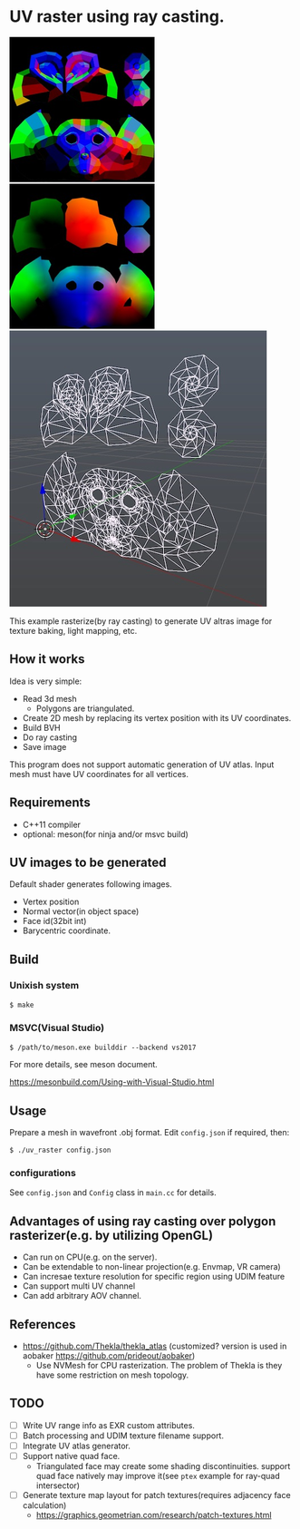 # UV raster using ray casting.

![](images/output_normal.jpg)
![](images/output_position.jpg)
![](images/uvmesh.jpg)

This example rasterize(by ray casting) to generate UV altras image for texture baking, light mapping, etc.

## How it works

Idea is very simple:

* Read 3d mesh
  * Polygons are triangulated. 
* Create 2D mesh by replacing its vertex position with its UV coordinates.
* Build BVH
* Do ray casting
* Save image

This program does not support automatic generation of UV atlas. Input mesh must have UV coordinates for all vertices.

## Requirements

* C++11 compiler
* optional: meson(for ninja and/or msvc build)

## UV images to be generated

Default shader generates following images.

* Vertex position
* Normal vector(in object space)
* Face id(32bit int)
* Barycentric coordinate.

## Build

### Unixish system

```
$ make
```

### MSVC(Visual Studio)

```
$ /path/to/meson.exe builddir --backend vs2017
```

For more details, see meson document.

https://mesonbuild.com/Using-with-Visual-Studio.html

## Usage

Prepare a mesh in wavefront .obj format.
Edit `config.json` if required, then:

```
$ ./uv_raster config.json
```

### configurations

See `config.json` and `Config` class in `main.cc` for details.


## Advantages of using ray casting over polygon rasterizer(e.g. by utilizing OpenGL)

* Can run on CPU(e.g. on the server).
* Can be extendable to non-linear projection(e.g. Envmap, VR camera)
* Can incresae texture resolution for specific region using UDIM feature 
* Can support multi UV channel
* Can add arbitrary AOV channel.

## References

* https://github.com/Thekla/thekla_atlas (customized? version is used in aobaker https://github.com/prideout/aobaker)
  * Use NVMesh for CPU rasterization. The problem of Thekla is they have some restriction on mesh topology.

## TODO

* [ ] Write UV range info as EXR custom attributes.
* [ ] Batch processing and UDIM texture filename support.
* [ ] Integrate UV atlas generator.
* [ ] Support native quad face.
  * Triangulated face may create some shading discontinuities. support quad face natively may improve it(see `ptex` example for ray-quad intersector)
* [ ] Generate texture map layout for patch textures(requires adjacency face calculation)
  * https://graphics.geometrian.com/research/patch-textures.html


